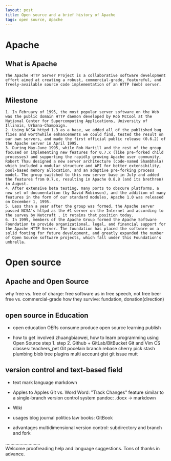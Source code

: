 ```yaml
---
layout: post
title: Open source and a brief history of Apache
tags: open source, Apache
---
```


# Apache
## What is Apache
    The Apache HTTP Server Project is a collaborative software development effort aimed at creating a robust, commercial-grade, featureful, and freely-available source code implementation of an HTTP (Web) server.

## Milestone
    1. In February of 1995, the most popular server software on the Web was the public domain HTTP daemon developed by Rob McCool at the National Center for Supercomputing Applications, University of Illinois, Urbana-Champaign. 
    2. Using NCSA httpd 1.3 as a base, we added all of the published bug fixes and worthwhile enhancements we could find, tested the result on our own servers, and made the first official public release (0.6.2) of the Apache server in April 1995. 
    3. During May-June 1995, while Rob Hartill and the rest of the group focused on implementing new features for 0.7.x (like pre-forked child processes) and supporting the rapidly growing Apache user community, Robert Thau designed a new server architecture (code-named Shambhala) which included a modular structure and API for better extensibility, pool-based memory allocation, and an adaptive pre-forking process model. The group switched to this new server base in July and added the features from 0.7.x, resulting in Apache 0.8.8 (and its brethren) in August.
    4. After extensive beta testing, many ports to obscure platforms, a new set of documentation (by David Robinson), and the addition of many features in the form of our standard modules, Apache 1.0 was released on December 1, 1995.
    5. Less than a year after the group was formed, the Apache server passed NCSA's httpd as the #1 server on the Internet and according to the survey by Netcraft , it retains that position today.
    6. In 1999, members of the Apache Group formed the Apache Software Foundation to provide organizational, legal, and financial support for the Apache HTTP Server. The foundation has placed the software on a solid footing for future development, and greatly expanded the number of Open Source software projects, which fall under this Foundation's umbrella.

# Open source 
## Apache and Open Source
why free vs. free of charge: free software as in free speech, not free beer
free vs. commercial-grade
how they survive: fundation, donation(direction)

## open source in Education
* open education
    OERs
        consume
        produce
    open source learning
    publish

* how to get involved
    zhuangbiaowei, how to learn programming using Open Source
        step 1. 
        step 2. 
    Github + GitLab/BitBucket
    Git and Vim
        CS classes: teachers_pet
        Git
            pocelain 
                branch
                rebase
                cherry pick
                stash
            plumbing
                blob
                tree
        plugins
            multi account
            gist
            git issue
            mutt

## version control and text-based field
* text mark language
    markdown

* Apples to Apples
    Git vs. Word
    Word: "Track Changes" feature similar to a single-branch version control system
    pandoc: .docx -> markdown

* Wiki
    

* usages
    blog
    journal
    politics
    law
    books: GitBook

* advantages 
    multidimensional version control: subdirectory and branch and fork

...........................     
Welcome proofreading help and language suggestions. Tons of thanks in advance.

